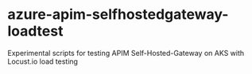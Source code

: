 # azure-apim-selfhostedgateway-loadtest
Experimental scripts for testing APIM Self-Hosted-Gateway on AKS with Locust.io load testing
